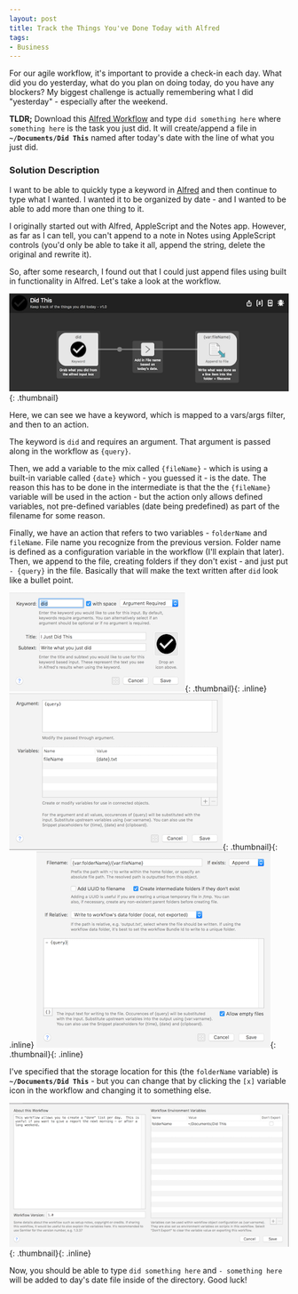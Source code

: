 ```yaml
---
layout: post
title: Track the Things You've Done Today with Alfred
tags:
- Business
---
```

For our agile workflow, it's important to provide a check-in each day.  What did you do yesterday, what do you plan on doing today, do you have any blockers?  My biggest challenge is actually remembering what I did "yesterday" - especially after the weekend.

**TLDR;** Download this [Alfred Workflow](/uploads/2017/did-this.alfredworkflow) and type `did something here` where `something here` is the task you just did. It will create/append a file in **`~/Documents/Did This`** named after today's date with the line of what you just did.

### Solution Description

I want to be able to quickly type a keyword in [Alfred](https://www.alfredapp.com/) and then continue to type what I wanted.  I wanted it to be organized by date - and I wanted to be able to add more than one thing to it. 

I originally started out with Alfred, AppleScript and the Notes app.  However, as far as I can tell, you can't append to a note in Notes using AppleScript controls (you'd only be able to take it all, append the string, delete the original and rewrite it).  

So, after some research, I found out that I could just append files using built in functionality in Alfred.  Let's take a look at the workflow.

[![Workflow](/uploads/2017/did-this-workflow-screenshot-1-thumb.png)](/uploads/2017/did-this-workflow-screenshot-1.png){: .thumbnail}

Here, we can see we have a keyword, which is mapped to a vars/args filter, and then to an action.  

The keyword is `did` and requires an argument.  That argument is passed along in the workflow as `{query}`.

Then, we add a variable to the mix called `{fileName}` - which is using a built-in variable called `{date}` which - you guessed it - is the date.  The reason this has to be done in the intermediate is that the the `{fileName}` variable will be used in the action - but the action only allows defined variables, not pre-defined variables (date being predefined) as part of the filename for some reason.

Finally, we have an action that refers to two variables - `folderName` and `fileName`.  File name you recognize from the previous version.  Folder name is defined as a configuration variable in the workflow (I'll explain that later).  Then, we append to the file, creating folders if they don't exist - and just put `- {query}` in the file.  Basically that will make the text written after `did` look like a bullet point.

[![Keyword](/uploads/2017/did-this-workflow-screenshot-2-thumb.png)](/uploads/2017/did-this-workflow-screenshot-2.png){: .thumbnail}{: .inline}
[![ArgsVars](/uploads/2017/did-this-workflow-screenshot-3-thumb.png)](/uploads/2017/did-this-workflow-screenshot-3.png){: .thumbnail}{: .inline}
[![Action](/uploads/2017/did-this-workflow-screenshot-4-thumb.png)](/uploads/2017/did-this-workflow-screenshot-5.png){: .thumbnail}{: .inline}

I've specified that the storage location for this (the `folderName` variable) is **`~/Documents/Did This`** - but you can change that by clicking the `[x]` variable icon in the workflow and changing it to something else.

[![Variables](/uploads/2017/did-this-workflow-screenshot-5-thumb.png)](/uploads/2017/did-this-workflow-screenshot-5.png){: .thumbnail}{: .inline}

Now, you should be able to type `did something here` and `- something here` will be added to day's date file inside of the directory.  Good luck!



